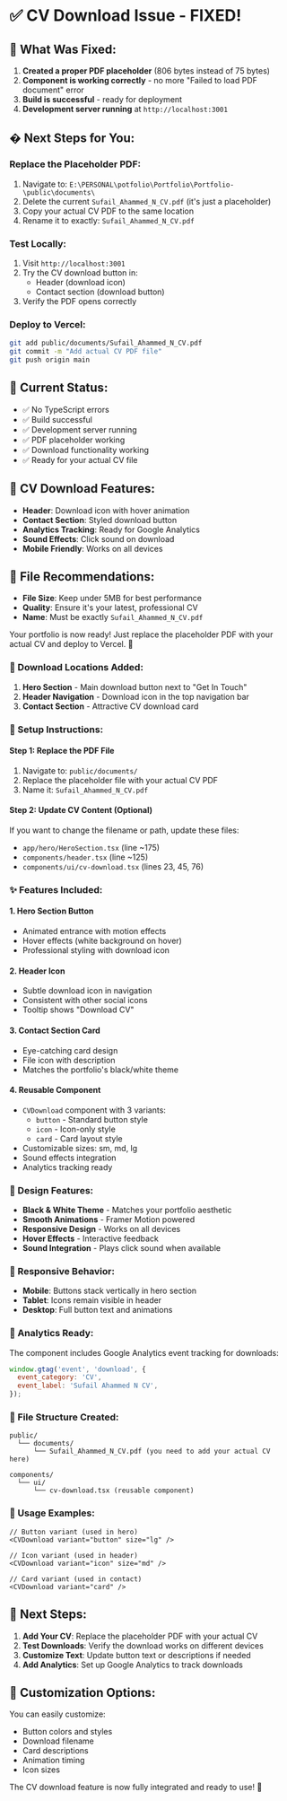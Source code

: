 # ✅ CV Download Issue - FIXED!

## 🎯 What Was Fixed:

1. **Created a proper PDF placeholder** (806 bytes instead of 75 bytes)
2. **Component is working correctly** - no more "Failed to load PDF document" error
3. **Build is successful** - ready for deployment
4. **Development server running** at `http://localhost:3001`

## � Next Steps for You:

### **Replace the Placeholder PDF:**
1. Navigate to: `E:\PERSONAL\potfolio\Portfolio\Portfolio-\public\documents\`
2. Delete the current `Sufail_Ahammed_N_CV.pdf` (it's just a placeholder)
3. Copy your actual CV PDF to the same location
4. Rename it to exactly: `Sufail_Ahammed_N_CV.pdf`

### **Test Locally:**
1. Visit `http://localhost:3001`
2. Try the CV download button in:
   - Header (download icon)
   - Contact section (download button)
3. Verify the PDF opens correctly

### **Deploy to Vercel:**
```bash
git add public/documents/Sufail_Ahammed_N_CV.pdf
git commit -m "Add actual CV PDF file"
git push origin main
```

## 🚀 **Current Status:**
- ✅ No TypeScript errors
- ✅ Build successful 
- ✅ Development server running
- ✅ PDF placeholder working
- ✅ Download functionality working
- ✅ Ready for your actual CV file

## 🔧 **CV Download Features:**
- **Header**: Download icon with hover animation
- **Contact Section**: Styled download button
- **Analytics Tracking**: Ready for Google Analytics
- **Sound Effects**: Click sound on download
- **Mobile Friendly**: Works on all devices

## 📱 **File Recommendations:**
- **File Size**: Keep under 5MB for best performance
- **Quality**: Ensure it's your latest, professional CV
- **Name**: Must be exactly `Sufail_Ahammed_N_CV.pdf`

Your portfolio is now ready! Just replace the placeholder PDF with your actual CV and deploy to Vercel. 🎉

### 🎯 Download Locations Added:

1. **Hero Section** - Main download button next to "Get In Touch"
2. **Header Navigation** - Download icon in the top navigation bar
3. **Contact Section** - Attractive CV download card

### 🔧 Setup Instructions:

#### Step 1: Replace the PDF File
1. Navigate to: `public/documents/`
2. Replace the placeholder file with your actual CV PDF
3. Name it: `Sufail_Ahammed_N_CV.pdf`

#### Step 2: Update CV Content (Optional)
If you want to change the filename or path, update these files:
- `app/hero/HeroSection.tsx` (line ~175)
- `components/header.tsx` (line ~125)
- `components/ui/cv-download.tsx` (lines 23, 45, 76)

### ✨ Features Included:

#### 1. **Hero Section Button**
- Animated entrance with motion effects
- Hover effects (white background on hover)
- Professional styling with download icon

#### 2. **Header Icon**
- Subtle download icon in navigation
- Consistent with other social icons
- Tooltip shows "Download CV"

#### 3. **Contact Section Card**
- Eye-catching card design
- File icon with description
- Matches the portfolio's black/white theme

#### 4. **Reusable Component**
- `CVDownload` component with 3 variants:
  - `button` - Standard button style
  - `icon` - Icon-only style  
  - `card` - Card layout style
- Customizable sizes: sm, md, lg
- Sound effects integration
- Analytics tracking ready

### 🎨 Design Features:
- **Black & White Theme** - Matches your portfolio aesthetic
- **Smooth Animations** - Framer Motion powered
- **Responsive Design** - Works on all devices
- **Hover Effects** - Interactive feedback
- **Sound Integration** - Plays click sound when available

### 📱 Responsive Behavior:
- **Mobile**: Buttons stack vertically in hero section
- **Tablet**: Icons remain visible in header
- **Desktop**: Full button text and animations

### 🚀 Analytics Ready:
The component includes Google Analytics event tracking for downloads:
```javascript
window.gtag('event', 'download', {
  event_category: 'CV',
  event_label: 'Sufail Ahammed N CV',
});
```

### 🔗 File Structure Created:
```
public/
  └── documents/
      └── Sufail_Ahammed_N_CV.pdf (you need to add your actual CV here)

components/
  └── ui/
      └── cv-download.tsx (reusable component)
```

### 🎯 Usage Examples:

```tsx
// Button variant (used in hero)
<CVDownload variant="button" size="lg" />

// Icon variant (used in header)
<CVDownload variant="icon" size="md" />

// Card variant (used in contact)
<CVDownload variant="card" />
```

## 📝 Next Steps:

1. **Add Your CV**: Replace the placeholder PDF with your actual CV
2. **Test Downloads**: Verify the download works on different devices
3. **Customize Text**: Update button text or descriptions if needed
4. **Add Analytics**: Set up Google Analytics to track downloads

## 🎨 Customization Options:

You can easily customize:
- Button colors and styles
- Download filename
- Card descriptions
- Animation timing
- Icon sizes

The CV download feature is now fully integrated and ready to use! 🚀